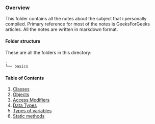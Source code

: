 ### Overview
This folder contains all the notes about the subject that i personally compiled. Primary reference for most of the notes is GeeksForGeeks articles. All the notes are written in markdown format.

#### Folder structure
These are all the folders in this directory:
```bash
.
└── basics
```

#### Table of Contents
1. [Classes](basics/classes.md)
2. [Objects](basics/objects.md)
3. [Access Modifiers](basics/access-modifiers.md)
4. [Data Types](basics/data-types.md)
5. [Types of variables](basics/types-of-variables.md)
6. [Static methods](basics/static-methods.md)